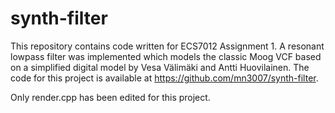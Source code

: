 # synth-filter

This  repository contains code written for ECS7012 Assignment 1. A resonant lowpass filter was implemented which models the classic Moog VCF based on a simplified digital model by Vesa Välimäki and Antti Huovilainen.
The code for this project is available at https://github.com/mn3007/synth-filter.

Only render.cpp has been edited for this project.
